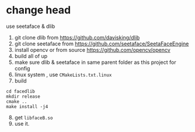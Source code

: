# change head

use seetaface & dlib

1. git clone dlib from https://github.com/davisking/dlib
2. git clone seetaface from https://github.com/seetaface/SeetaFaceEngine
3. install opencv or from source https://github.com/opencv/opencv
4. build all of up
5. make sure dlib & seetaface in same parent folder as this project for config
6. linux system , use ``CMakeLists.txt.linux``
7. build

```
cd facedlib
mkdir release
cmake ..
make install -j4
```

8. get ``libfaceB.so``
9. use it.
